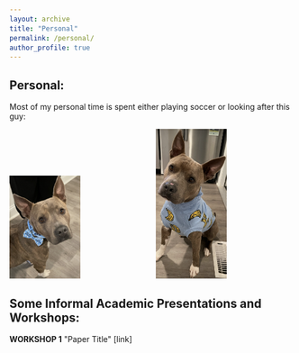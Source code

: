 ```yaml
---
layout: archive
title: "Personal"
permalink: /personal/
author_profile: true
---
```


<h2><b>Personal:</b></h2>

Most of my personal time is spent either playing soccer or looking after this guy: 

<img src="/files/beau1.png" style="width: 25%; height: auto; display: inline-block;" alt=""> 
<img src="/files/beau2.png" style="width: 25%; height: auto; display: inline-block;" alt="">
<img src="/files/beau3.png" style="width: 25%; height: auto; display: inline-block;" alt="">

<h2><b>Some Informal Academic Presentations and Workshops:</b></h2>

**WORKSHOP 1** "Paper Title" [link]
